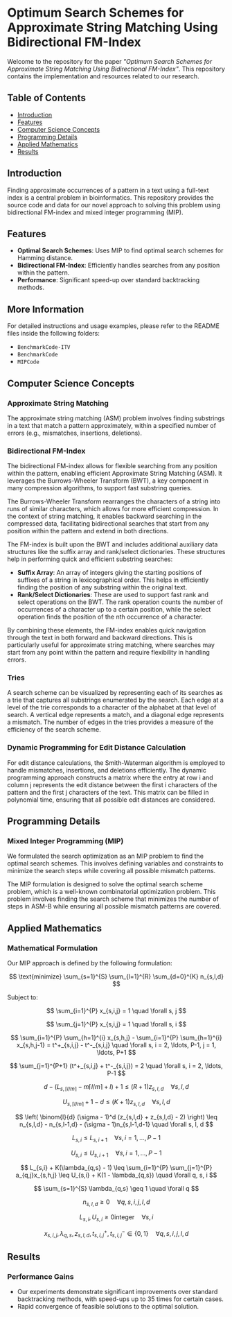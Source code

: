 # Optimum Search Schemes for Approximate String Matching Using Bidirectional FM-Index

Welcome to the repository for the paper *"Optimum Search Schemes for Approximate String Matching Using Bidirectional FM-Index"*. This repository contains the implementation and resources related to our research.

## Table of Contents

- [Introduction](#introduction)
- [Features](#features)
- [Computer Science Concepts](#computer-science-concepts)
- [Programming Details](#programming-details)
- [Applied Mathematics](#applied-mathematics)
- [Results](#results)

## Introduction

Finding approximate occurrences of a pattern in a text using a full-text index is a central problem in bioinformatics. This repository provides the source code and data for our novel approach to solving this problem using bidirectional FM-index and mixed integer programming (MIP).

## Features

- **Optimal Search Schemes**: Uses MIP to find optimal search schemes for Hamming distance.
- **Bidirectional FM-Index**: Efficiently handles searches from any position within the pattern.
- **Performance**: Significant speed-up over standard backtracking methods.

## More Information

For detailed instructions and usage examples, please refer to the README files inside the following folders:
- `BenchmarkCode-ITV`
- `BenchmarkCode`
- `MIPCode`

## Computer Science Concepts

### Approximate String Matching

The approximate string matching (ASM) problem involves finding substrings in a text that match a pattern approximately, within a specified number of errors (e.g., mismatches, insertions, deletions).

### Bidirectional FM-Index

The bidirectional FM-index allows for flexible searching from any position within the pattern, enabling efficient Approximate String Matching (ASM). It leverages the Burrows-Wheeler Transform (BWT), a key component in many compression algorithms, to support fast substring queries.

The Burrows-Wheeler Transform rearranges the characters of a string into runs of similar characters, which allows for more efficient compression. In the context of string matching, it enables backward searching in the compressed data, facilitating bidirectional searches that start from any position within the pattern and extend in both directions.

The FM-index is built upon the BWT and includes additional auxiliary data structures like the suffix array and rank/select dictionaries. These structures help in performing quick and efficient substring searches:

- **Suffix Array**: An array of integers giving the starting positions of suffixes of a string in lexicographical order. This helps in efficiently finding the position of any substring within the original text.
- **Rank/Select Dictionaries**: These are used to support fast rank and select operations on the BWT. The rank operation counts the number of occurrences of a character up to a certain position, while the select operation finds the position of the nth occurrence of a character.

By combining these elements, the FM-index enables quick navigation through the text in both forward and backward directions. This is particularly useful for approximate string matching, where searches may start from any point within the pattern and require flexibility in handling errors.

### Tries

A search scheme can be visualized by representing each of its searches as a trie that captures all substrings enumerated by the search. Each edge at a level of the trie corresponds to a character of the alphabet at that level of search. A vertical edge represents a match, and a diagonal edge represents a mismatch. The number of edges in the tries provides a measure of the efficiency of the search scheme.

### Dynamic Programming for Edit Distance Calculation

For edit distance calculations, the Smith-Waterman algorithm is employed to handle mismatches, insertions, and deletions efficiently. The dynamic programming approach constructs a matrix where the entry at row i and column j represents the edit distance between the first i characters of the pattern and the first j characters of the text. This matrix can be filled in polynomial time, ensuring that all possible edit distances are considered.

## Programming Details

### Mixed Integer Programming (MIP)

We formulated the search optimization as an MIP problem to find the optimal search schemes. This involves defining variables and constraints to minimize the search steps while covering all possible mismatch patterns.

The MIP formulation is designed to solve the optimal search scheme problem, which is a well-known combinatorial optimization problem. This problem involves finding the search scheme that minimizes the number of steps in ASM-B while ensuring all possible mismatch patterns are covered.

## Applied Mathematics

### Mathematical Formulation

Our MIP approach is defined by the following formulation:

$$
\text{minimize} \sum_{s=1}^{S} \sum_{l=1}^{R} \sum_{d=0}^{K} n_{s,l,d}
$$

Subject to:

$$
\sum_{i=1}^{P} x_{s,i,j} = 1 \quad \forall s, j
$$

$$
\sum_{j=1}^{P} x_{s,i,j} = 1 \quad \forall s, i
$$

$$
\sum_{i=1}^{P} \sum_{h=1}^{i} x_{s,h,j} - \sum_{i=1}^{P} \sum_{h=1}^{i} x_{s,h,j-1} = t^+_{s,i,j} - t^-_{s,i,j} \quad \forall s, i = 2, \ldots, P-1, j = 1, \ldots, P+1
$$

$$
\sum_{j=1}^{P+1} (t^+_{s,i,j} + t^-_{s,i,j}) = 2 \quad \forall s, i = 2, \ldots, P-1
$$

$$
d - (L_{s,\lceil l/m \rceil} - m\lceil l/m \rceil + l) + 1 \leq (R+1)z_{s,l,d} \quad \forall s, l, d
$$

$$
U_{s,\lceil l/m \rceil} + 1 - d \leq (K+1)z_{s,l,d} \quad \forall s, l, d
$$

$$
\left( \binom{l}{d} (\sigma - 1)^d (z_{s,l,d} + z_{s,l,d} - 2) \right) \leq n_{s,l,d} - n_{s,l-1,d} - (\sigma - 1)n_{s,l-1,d-1} \quad \forall s, l, d
$$

$$
L_{s,i} \leq L_{s,i+1} \quad \forall s, i = 1, \ldots, P-1
$$

$$
U_{s,i} \leq U_{s,i+1} \quad \forall s, i = 1, \ldots, P-1
$$

$$
L_{s,i} + K(\lambda_{q,s} - 1) \leq \sum_{i=1}^{P} \sum_{j=1}^{P} a_{q,j}x_{s,h,j} \leq U_{s,i} + K(1 - \lambda_{q,s}) \quad \forall q, s, i
$$

$$
\sum_{s=1}^{S} \lambda_{q,s} \geq 1 \quad \forall q
$$

$$
n_{s,l,d} \geq 0 \quad \forall q, s, i, j, l, d
$$

$$
L_{s,i}, U_{s,i} \geq 0 \text{integer} \quad \forall s, i
$$

$$
x_{s,i,j}, \lambda_{q,s}, z_{s,l,d}, t^+_{s,i,j}, t^-_{s,i,j} \in \{0, 1\} \quad \forall q, s, i, j, l, d
$$

## Results

### Performance Gains

- Our experiments demonstrate significant improvements over standard backtracking methods, with speed-ups up to 35 times for certain cases. 
- Rapid convergence of feasible solutions to the optimal solution.
